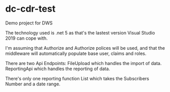 # dc-cdr-test
Demo  project for DWS

The technology used is .net 5 as that's the lastest version Visual Studio 2019 can cope with.

I'm assuming that Authorize and Authorize polices will be used, and that the middleware will automatically populate base user, claims and roles.

There are two Api Endpoints: 
	FileUpload which handles the import of data.
	ReportingApi which handles the reporting of data.

There's only one reporting function List which takes the Subscribers Number and a date range.



